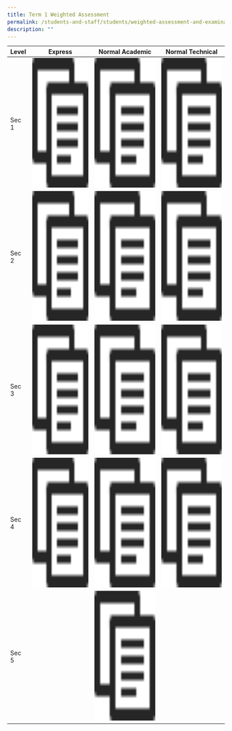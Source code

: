 ```yaml
---
title: Term 1 Weighted Assessment
permalink: /students-and-staff/students/weighted-assessment-and-examination/term-1-weighted-assessment/
description: ""
---
```

<table>
<thead>
  <tr>
    <th>Level</th>
    <th>Express</th>
    <th>Normal Academic</th>
    <th>Normal Technical</th>
  </tr>
</thead>
<tbody>
  <tr>
    <td>Sec 1</td>
    <td><a href="[](/files/WA%201_2022_Topics_Collated%201E.pdf)"><img src="/images/copy.png" width="400" height="300"></td>
    <td><a href="[](/files/WA%201_2022_Topics_Collated%201NA.pdf)"><img src="/images/copy.png" width="400" height="300"></td>
    <td><a href="[](/files/WA%201_2022_Topics_Collated%201NT.pdf)"><img src="/images/copy.png" width="400" height="300"></td>
  </tr>
  <tr>
    <td>Sec 2</td>
    <td><a href="[](/files/WA%201_2022_Topics_Collated%202E.pdf)"><img src="/images/copy.png" width="400" height="300"></td>
    <td><a href="[](/files/WA%201_2022_Topics_Collated%202NA.pdf)"><img src="/images/copy.png" width="400" height="300"></td>
    <td><a href="[](/files/WA%201_2022_Topics_Collated%202NT.pdf)"><img src="/images/copy.png" width="400" height="300"></td>
  </tr>
  <tr>
    <td>Sec 3</td>
    <td><a href="[](/files/WA%201_2022_Topics_Collated%203E.pdf)"><img src="/images/copy.png" width="400" height="300"></td>
    <td><a href="[](/files/WA%201_2022_Topics_Collated%203NA.pdf)"><img src="/images/copy.png" width="400" height="300"></td>
    <td><a href="[](/files/WA%201_2022_Topics_Collated%203NT.pdf)"><img src="/images/copy.png" width="400" height="300"></td>
  </tr>
  <tr>
    <td>Sec 4</td>
    <td><a href="/academic-curriculum/applied-learning-programme-alp"><img src="/images/copy.png" width="400" height="300"></td>
    <td><a href="/academic-curriculum/applied-learning-programme-alp"><img src="/images/copy.png" width="400" height="300"></td>
    <td><a href="/academic-curriculum/applied-learning-programme-alp"><img src="/images/copy.png" width="400" height="300"></td>
  </tr>
  <tr>
    <td>Sec 5</td>
    <td></td>
    <td><a href="/academic-curriculum/applied-learning-programme-alp"><img src="/images/copy.png" width="400" height="300"></td>
    <td></td>
  </tr>
</tbody>
</table>